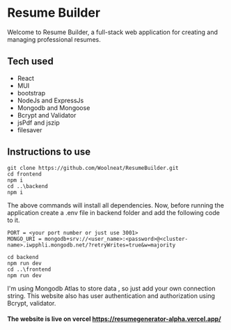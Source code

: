 # Resume Builder  
Welcome to Resume Builder, a full-stack web application for creating and managing professional resumes.  

## Tech used
- React
- MUI
- bootstrap
- NodeJs and ExpressJs
- Mongodb and Mongoose
- Bcrypt and Validator
- jsPdf and jszip
- filesaver
  
## Instructions to use
```
git clone https://github.com/Woolneat/ResumeBuilder.git
cd frontend 
npm i
cd ..\backend
npm i
```
The above commands will install all dependencies. Now, before running the application
create a .env file in backend folder and add the following code to it.

```
PORT = <your port number or just use 3001>
MONGO_URI = mongodb+srv://<user_name>:<password>@<cluster-name>.iwpphli.mongodb.net/?retryWrites=true&w=majority
```
```
cd backend
npm run dev
cd ..\frontend
npm run dev
```

I'm using Mongodb Atlas to store data , so just add your own connection string.
This website also has user authentication and authorization
using Bcrypt,  validator.

#### The website is live on vercel https://resumegenerator-alpha.vercel.app/  
